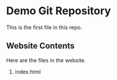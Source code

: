 # Demo Git Repository

This is the first file in this repo.

## Website Contents

Here are the files in the website.

1. index.html